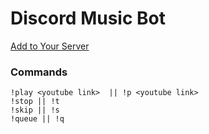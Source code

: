 # Discord Music Bot

[Add to Your Server](https://discord.com/oauth2/authorize?client_id=823609821865181185&scope=bot&permissions=8)

### Commands

```
!play <youtube link>  || !p <youtube link>
!stop || !t
!skip || !s
!queue || !q

```
